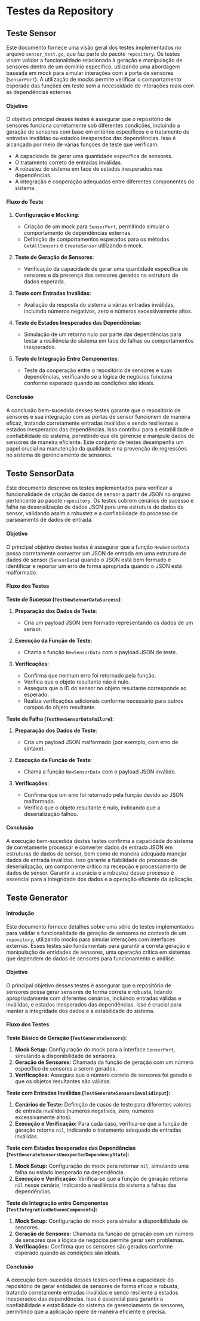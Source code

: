 # Testes da Repository

## Teste Sensor

Este documento fornece uma visão geral dos testes implementados no arquivo `sensor_test.go`, que faz parte do pacote `repository`. Os testes visam validar a funcionalidade relacionada à geração e manipulação de sensores dentro de um domínio específico, utilizando uma abordagem baseada em mock para simular interações com a porta de sensores (`SensorPort`). A utilização de mocks permite verificar o comportamento esperado das funções em teste sem a necessidade de interações reais com as dependências externas.

#### Objetivo

O objetivo principal desses testes é assegurar que o repositório de sensores funciona corretamente sob diferentes condições, incluindo a geração de sensores com base em critérios específicos e o tratamento de entradas inválidas ou estados inesperados das dependências. Isso é alcançado por meio de várias funções de teste que verificam:

- A capacidade de gerar uma quantidade específica de sensores.
- O tratamento correto de entradas inválidas.
- A robustez do sistema em face de estados inesperados nas dependências.
- A integração e cooperação adequadas entre diferentes componentes do sistema.

#### Fluxo do Teste

1. **Configuração e Mocking**:
   - Criação de um mock para `SensorPort`, permitindo simular o comportamento de dependências externas.
   - Definição de comportamentos esperados para os métodos `GetAllSensors` e `CreateSensor` utilizando o mock.

2. **Teste de Geração de Sensores**:
   - Verificação da capacidade de gerar uma quantidade específica de sensores e da presença dos sensores gerados na estrutura de dados esperada.

3. **Teste com Entradas Inválidas**:
   - Avaliação da resposta do sistema a várias entradas inválidas, incluindo números negativos, zero e números excessivamente altos.

4. **Teste de Estados Inesperados das Dependências**:
   - Simulação de um retorno nulo por parte das dependências para testar a resiliência do sistema em face de falhas ou comportamentos inesperados.

5. **Teste de Integração Entre Componentes**:
   - Teste da cooperação entre o repositório de sensores e suas dependências, verificando se a lógica de negócios funciona conforme esperado quando as condições são ideais.

#### Conclusão

A conclusão bem-sucedida desses testes garante que o repositório de sensores e sua integração com as portas de sensor funcionem de maneira eficaz, tratando corretamente entradas inválidas e sendo resilientes a estados inesperados das dependências. Isso contribui para a estabilidade e confiabilidade do sistema, permitindo que ele gerencie e manipule dados de sensores de maneira eficiente. Este conjunto de testes desempenha um papel crucial na manutenção da qualidade e na prevenção de regressões no sistema de gerenciamento de sensores.

## Teste SensorData

Este documento descreve os testes implementados para verificar a funcionalidade de criação de dados de sensor a partir de JSON no arquivo pertencente ao pacote `repository`. Os testes cobrem cenários de sucesso e falha na deserialização de dados JSON para uma estrutura de dados de sensor, validando assim a robustez e a confiabilidade do processo de parseamento de dados de entrada.

#### Objetivo

O principal objetivo destes testes é assegurar que a função `NewSensorData` possa corretamente converter um JSON de entrada em uma estrutura de dados de sensor (`SensorData`) quando o JSON está bem formado e identificar e reportar um erro de forma apropriada quando o JSON está malformado.

#### Fluxo dos Testes

**Teste de Sucesso (`TestNewSensorDataSuccess`)**:

1. **Preparação dos Dados de Teste**:
   - Cria um payload JSON bem formado representando os dados de um sensor.

2. **Execução da Função de Teste**:
   - Chama a função `NewSensorData` com o payload JSON de teste.

3. **Verificações**:
   - Confirma que nenhum erro foi retornado pela função.
   - Verifica que o objeto resultante não é nulo.
   - Assegura que o ID do sensor no objeto resultante corresponde ao esperado.
   - Realiza verificações adicionais conforme necessário para outros campos do objeto resultante.

**Teste de Falha (`TestNewSensorDataFailure`)**:

1. **Preparação dos Dados de Teste**:
   - Cria um payload JSON malformado (por exemplo, com erro de sintaxe).

2. **Execução da Função de Teste**:
   - Chama a função `NewSensorData` com o payload JSON inválido.

3. **Verificações**:
   - Confirma que um erro foi retornado pela função devido ao JSON malformado.
   - Verifica que o objeto resultante é nulo, indicando que a deserialização falhou.

#### Conclusão

A execução bem-sucedida destes testes confirma a capacidade do sistema de corretamente processar e converter dados de entrada JSON em estruturas de dados de sensor, bem como de maneira adequada manejar dados de entrada inválidos. Isso garante a fiabilidade do processo de deserialização, um componente crítico na recepção e processamento de dados de sensor. Garantir a acurácia e a robustez desse processo é essencial para a integridade dos dados e a operação eficiente da aplicação.

## Teste Generator

#### Introdução

Este documento fornece detalhes sobre uma série de testes implementados para validar a funcionalidade de geração de sensores no contexto de um `repository`, utilizando mocks para simular interações com interfaces externas. Esses testes são fundamentais para garantir a correta geração e manipulação de entidades de sensores, uma operação crítica em sistemas que dependem de dados de sensores para funcionamento e análise.

#### Objetivo

O principal objetivo desses testes é assegurar que o repositório de sensores possa gerar sensores de forma correta e robusta, lidando apropriadamente com diferentes cenários, incluindo entradas válidas e inválidas, e estados inesperados das dependências. Isso é crucial para manter a integridade dos dados e a estabilidade do sistema.

#### Fluxo dos Testes

**Teste Básico de Geração (`TestGenerateSensors`):**

1. **Mock Setup:** Configuração do mock para a interface `SensorPort`, simulando a disponibilidade de sensores.
2. **Geração de Sensores:** Chamada da função de geração com um número específico de sensores a serem gerados.
3. **Verificações:** Assegura que o número correto de sensores foi gerado e que os objetos resultantes são válidos.

**Teste com Entradas Inválidas (`TestGenerateSensorsInvalidInput`):**

1. **Cenários de Teste:** Definição de casos de teste para diferentes valores de entrada inválidos (números negativos, zero, números excessivamente altos).
2. **Execução e Verificação:** Para cada caso, verifica-se que a função de geração retorna `nil`, indicando o tratamento adequado de entradas inválidas.

**Teste com Estados Inesperados das Dependências (`TestGenerateSensorsUnexpectedDependencyState`):**

1. **Mock Setup:** Configuração do mock para retornar `nil`, simulando uma falha ou estado inesperado na dependência.
2. **Execução e Verificação:** Verifica-se que a função de geração retorna `nil` nesse cenário, indicando a resiliência do sistema a falhas das dependências.

**Teste de Integração entre Componentes (`TestIntegrationBetweenComponents`):**

1. **Mock Setup:** Configuração do mock para simular a disponibilidade de sensores.
2. **Geração de Sensores:** Chamada da função de geração com um número de sensores que a lógica de negócios permite gerar sem problemas.
3. **Verificações:** Confirma que os sensores são gerados conforme esperado quando as condições são ideais.

#### Conclusão

A execução bem-sucedida desses testes confirma a capacidade do repositório de gerar entidades de sensores de forma eficaz e robusta, tratando corretamente entradas inválidas e sendo resiliente a estados inesperados das dependências. Isso é essencial para garantir a confiabilidade e estabilidade do sistema de gerenciamento de sensores, permitindo que a aplicação opere de maneira eficiente e precisa.